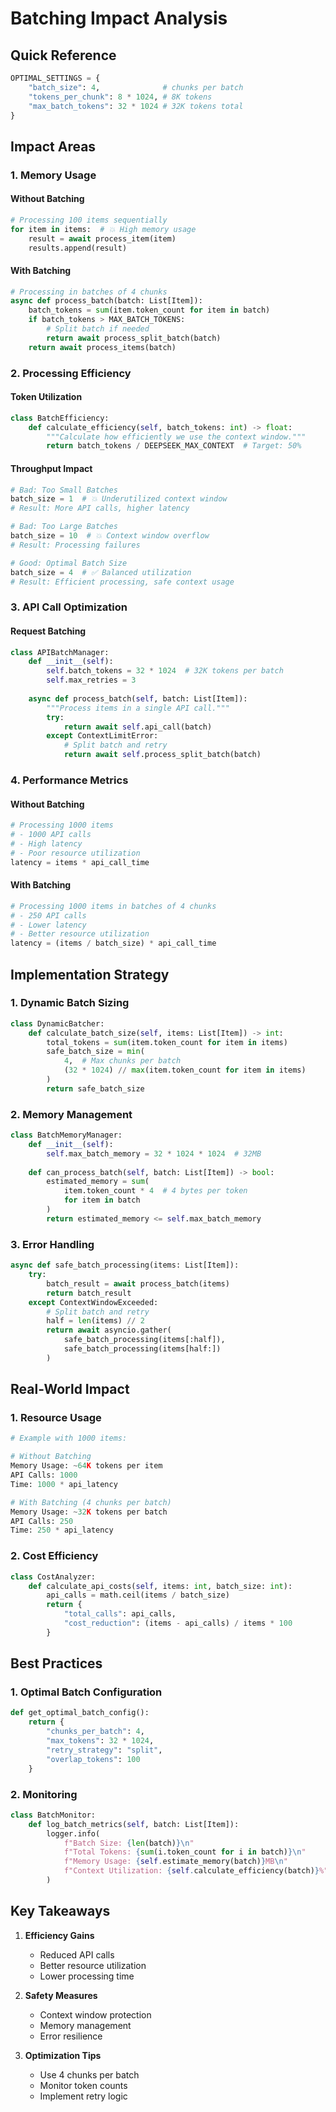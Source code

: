 # Batching Impact Analysis

## Quick Reference
```python
OPTIMAL_SETTINGS = {
    "batch_size": 4,              # chunks per batch
    "tokens_per_chunk": 8 * 1024, # 8K tokens
    "max_batch_tokens": 32 * 1024 # 32K tokens total
}
```

## Impact Areas

### 1. Memory Usage

#### Without Batching
```python
# Processing 100 items sequentially
for item in items:  # 💥 High memory usage
    result = await process_item(item)
    results.append(result)
```

#### With Batching
```python
# Processing in batches of 4 chunks
async def process_batch(batch: List[Item]):
    batch_tokens = sum(item.token_count for item in batch)
    if batch_tokens > MAX_BATCH_TOKENS:
        # Split batch if needed
        return await process_split_batch(batch)
    return await process_items(batch)
```

### 2. Processing Efficiency

#### Token Utilization
```python
class BatchEfficiency:
    def calculate_efficiency(self, batch_tokens: int) -> float:
        """Calculate how efficiently we use the context window."""
        return batch_tokens / DEEPSEEK_MAX_CONTEXT  # Target: 50%
```

#### Throughput Impact
```python
# Bad: Too Small Batches
batch_size = 1  # 💥 Underutilized context window
# Result: More API calls, higher latency

# Bad: Too Large Batches
batch_size = 10  # 💥 Context window overflow
# Result: Processing failures

# Good: Optimal Batch Size
batch_size = 4  # ✅ Balanced utilization
# Result: Efficient processing, safe context usage
```

### 3. API Call Optimization

#### Request Batching
```python
class APIBatchManager:
    def __init__(self):
        self.batch_tokens = 32 * 1024  # 32K tokens per batch
        self.max_retries = 3
        
    async def process_batch(self, batch: List[Item]):
        """Process items in a single API call."""
        try:
            return await self.api_call(batch)
        except ContextLimitError:
            # Split batch and retry
            return await self.process_split_batch(batch)
```

### 4. Performance Metrics

#### Without Batching
```python
# Processing 1000 items
# - 1000 API calls
# - High latency
# - Poor resource utilization
latency = items * api_call_time
```

#### With Batching
```python
# Processing 1000 items in batches of 4 chunks
# - 250 API calls
# - Lower latency
# - Better resource utilization
latency = (items / batch_size) * api_call_time
```

## Implementation Strategy

### 1. Dynamic Batch Sizing
```python
class DynamicBatcher:
    def calculate_batch_size(self, items: List[Item]) -> int:
        total_tokens = sum(item.token_count for item in items)
        safe_batch_size = min(
            4,  # Max chunks per batch
            (32 * 1024) // max(item.token_count for item in items)
        )
        return safe_batch_size
```

### 2. Memory Management
```python
class BatchMemoryManager:
    def __init__(self):
        self.max_batch_memory = 32 * 1024 * 1024  # 32MB
        
    def can_process_batch(self, batch: List[Item]) -> bool:
        estimated_memory = sum(
            item.token_count * 4  # 4 bytes per token
            for item in batch
        )
        return estimated_memory <= self.max_batch_memory
```

### 3. Error Handling
```python
async def safe_batch_processing(items: List[Item]):
    try:
        batch_result = await process_batch(items)
        return batch_result
    except ContextWindowExceeded:
        # Split batch and retry
        half = len(items) // 2
        return await asyncio.gather(
            safe_batch_processing(items[:half]),
            safe_batch_processing(items[half:])
        )
```

## Real-World Impact

### 1. Resource Usage
```python
# Example with 1000 items:

# Without Batching
Memory Usage: ~64K tokens per item
API Calls: 1000
Time: 1000 * api_latency

# With Batching (4 chunks per batch)
Memory Usage: ~32K tokens per batch
API Calls: 250
Time: 250 * api_latency
```

### 2. Cost Efficiency
```python
class CostAnalyzer:
    def calculate_api_costs(self, items: int, batch_size: int):
        api_calls = math.ceil(items / batch_size)
        return {
            "total_calls": api_calls,
            "cost_reduction": (items - api_calls) / items * 100
        }
```

## Best Practices

### 1. Optimal Batch Configuration
```python
def get_optimal_batch_config():
    return {
        "chunks_per_batch": 4,
        "max_tokens": 32 * 1024,
        "retry_strategy": "split",
        "overlap_tokens": 100
    }
```

### 2. Monitoring
```python
class BatchMonitor:
    def log_batch_metrics(self, batch: List[Item]):
        logger.info(
            f"Batch Size: {len(batch)}\n"
            f"Total Tokens: {sum(i.token_count for i in batch)}\n"
            f"Memory Usage: {self.estimate_memory(batch)}MB\n"
            f"Context Utilization: {self.calculate_efficiency(batch)}%"
        )
```

## Key Takeaways

1. **Efficiency Gains**
   - Reduced API calls
   - Better resource utilization
   - Lower processing time

2. **Safety Measures**
   - Context window protection
   - Memory management
   - Error resilience

3. **Optimization Tips**
   - Use 4 chunks per batch
   - Monitor token counts
   - Implement retry logic
